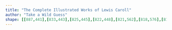 ```yaml
---
title: "The Complete Illustrated Works of Lewis Caroll"
author: "Take a Wild Guess"
shape: [[887,441],[833,443],[825,445],[822,448],[821,562],[818,576],[817,606],[820,623],[818,629],[819,662],[817,683],[817,1061],[815,1149],[813,1436],[811,1507],[814,1521],[819,1528],[853,1533],[889,1535],[957,1534],[990,1532],[1011,1529],[1019,1526],[1024,1521],[1029,1513],[1032,1501],[1035,1471],[1035,1452],[1037,1440],[1039,1324],[1038,1293],[1039,1251],[1041,1232],[1040,1215],[1044,1087],[1042,1055],[1046,840],[1044,813],[1044,769],[1042,728],[1043,686],[1041,638],[1042,619],[1044,615],[1043,550],[1047,535],[1049,479],[1049,457],[1047,453],[1042,449],[1011,445],[981,445],[974,443],[907,443],[897,441]]
---
```

